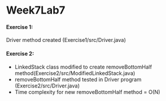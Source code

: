 # Week7Lab7
#### Exercise 1: 
Driver method created (Exercise1/src/Driver.java)

#### Exercise 2: 
* LinkedStack class modified to create removeBottomHalf method(Exercise2/src/ModifiedLinkedStack.java)
* removeBottomHalf method tested in Driver program (Exercise2/src/Driver.java)
* Time complexity for new removeBottomHalf method = O(N)
